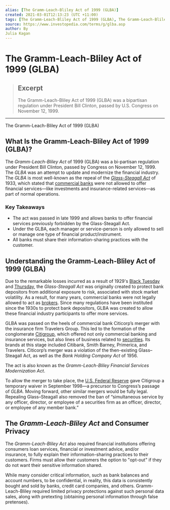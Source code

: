 ```yaml
---
alias: [The Gramm-Leach-Bliley Act of 1999 (GLBA)]
created: 2021-03-01T12:13:23 (UTC +11:00)
tags: [The Gramm-Leach-Bliley Act of 1999 (GLBA), The Gramm-Leach-Bliley Act of 1999 (GLBA)]
source: https://www.investopedia.com/terms/g/glba.asp
author: By
Julia Kagan
---
```


# The Gramm-Leach-Bliley Act of 1999 (GLBA)

> ## Excerpt
> The Gramm-Leach-Bliley Act of 1999 (GLBA) was a bipartisan regulation under President Bill Clinton, passed by U.S. Congress on November 12, 1999.

---

The Gramm-Leach-Bliley Act of 1999 (GLBA)
## What Is the Gramm-Leach-Bliley Act of 1999 (GLBA)?

The _Gramm-Leach-Bliley Act_ of 1999 (GLBA) was a bi-partisan regulation under President Bill Clinton, passed by Congress on November 12, 1999. The _GLBA_ was an attempt to update and modernize the financial industry. The _GLBA_ is most well-known as the repeal of the [_Glass-Steagall Act_](https://www.investopedia.com/terms/g/glass_steagall_act.asp) of 1933, which stated that [commercial banks](https://www.investopedia.com/terms/c/commercialbank.asp) were not allowed to offer financial services—like investments and insurance-related services—as part of normal operations.

### Key Takeaways

-   The act was passed in late 1999 and allows banks to offer financial services previously forbidden by the Glass-Steagall Act.
-   Under the GLBA, each manager or service-person is only allowed to sell or manage one type of financial product/instrument.
-   All banks must share their information-sharing practices with the customer.

## Understanding the Gramm-Leach-Bliley Act of 1999 (GLBA)

Due to the remarkable losses incurred as a result of 1929's [Black Tuesday](https://www.investopedia.com/terms/b/blacktuesday.asp) and [Thursday](https://www.investopedia.com/terms/b/blackthursday.asp), the _Glass-Steagall Act_ was originally created to protect bank depositors from additional exposure to risk, associated with stock market volatility. As a result, for many years, commercial banks were not legally allowed to act as [brokers](https://www.investopedia.com/broker-awards-4587871). Since many regulations have been instituted since the 1930s to protect bank depositors, GLBA was created to allow these financial industry participants to offer more services.

GLBA was passed on the heels of commercial bank Citicorp’s merger with the insurance firm Travelers Group. This led to the formation of the conglomerate [Citigroup](https://www.investopedia.com/articles/markets/031815/how-citigroup-makes-its-money.asp), which offered not only commercial banking and insurance services, but also lines of business related to [securities](https://www.investopedia.com/terms/s/security.asp). Its brands at this stage included Citibank, Smith Barney, Primerica, and Travelers. Citicorp’s merger was a violation of the then-existing Glass–Steagall Act, as well as the _Bank Holding Company Act_ of 1956.

The act is also known as the _Gramm-Leach-Bliley Financial Services Modernization_ _Act_.

To allow the merger to take place, the [U.S. Federal Reserve](https://www.investopedia.com/terms/f/federalreservebank.asp) gave Citigroup a temporary waiver in September 1998—a precursor to Congress’s passage of _GLBA._ Moving forward, other similar mergers would be fully legal. Repealing Glass–Steagall also removed the ban of “simultaneous service by any officer, director, or employee of a securities firm as an officer, director, or employee of any member bank.”

## The _Gramm-Leach-Bliley Act_ and Consumer Privacy

The _Gramm-Leach-Bliley Act_ also required financial institutions offering consumers loan services, financial or investment advice, and/or insurance, to fully explain their information-sharing practices to their customers. Firms must allow their customers the option to "opt-out" if they do not want their sensitive information shared.

While many consider critical information, such as bank balances and account numbers, to be confidential, in reality, this data is consistently bought and sold by banks, credit card companies, and others. Gramm-Leach-Bliley required limited privacy protections against such personal data sales, along with pretexting (obtaining personal information through false pretenses).
